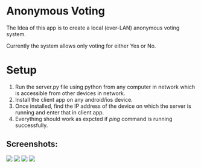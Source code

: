 # Anonymous Voting

The Idea of this app is to create a local (over-LAN) anonymous voting system.

Currently the system allows only voting for either Yes or No.


# Setup

1. Run the server.py file using python from any computer in network which is accessible from other devices in network.
2. Install the client app on any android/ios device.
3. Once installed, find the IP address of the device on which the server is running and enter that in client app.
4. Everything should work as expcted if *ping* command is running successfully.



## Screenshots:


![](screenshots/SS1.jpg)
![](screenshots/SS2.jpg)
![](screenshots/SS3.jpg)
![](screenshots/SS4.jpg)


